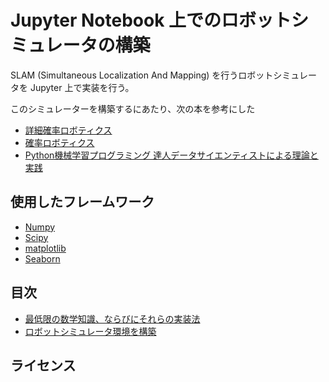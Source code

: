 # Jupyter Notebook 上でのロボットシミュレータの構築

SLAM (Simultaneous Localization And Mapping) を行うロボットシミュレータを Jupyter 上で実装を行う。

このシミュレーターを構築するにあたり、次の本を参考にした

- [詳細確率ロボティクス](https://www.kspub.co.jp/book/detail/5170069.html)
- [確率ロボティクス](https://www.kinokuniya.co.jp/f/dsg-08-EK-0252621)
- [Python機械学習プログラミング 達人データサイエンティストによる理論と実践](https://book.mynavi.jp/manatee/books/detail/id=89606)
## 使用したフレームワーク
- [Numpy](https://numpy.org/)
- [Scipy](https://www.scipy.org/)
- [matplotlib](https://matplotlib.org/index.html)
- [Seaborn](https://seaborn.pydata.org/)

## 目次

- [最低限の数学知識、ならびにそれらの実装法](.basic.ipynb)
- [ロボットシミュレータ環境を構築](./virtual.ipynb)



## ライセンス